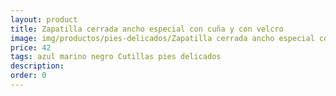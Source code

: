 ```yaml
---
layout: product
title: Zapatilla cerrada ancho especial con cuña y con velcro 
image: img/productos/pies-delicados/Zapatilla cerrada ancho especial con cuña y con velcro =42 =azul marino negro Cutillas pies delicados.webp
price: 42 
tags: azul marino negro Cutillas pies delicados
description: 
order: 0
---
```

